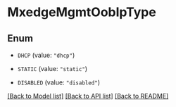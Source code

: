 # MxedgeMgmtOobIpType

## Enum


* `DHCP` (value: `"dhcp"`)

* `STATIC` (value: `"static"`)

* `DISABLED` (value: `"disabled"`)


[[Back to Model list]](../README.md#documentation-for-models) [[Back to API list]](../README.md#documentation-for-api-endpoints) [[Back to README]](../README.md)


